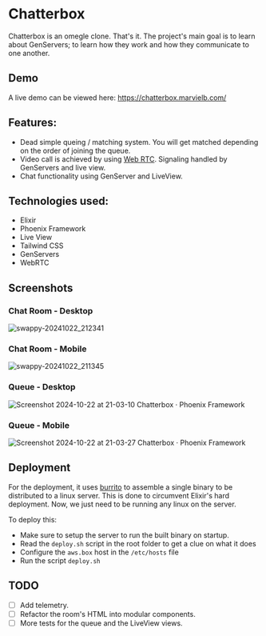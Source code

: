# Chatterbox

Chatterbox is an omegle clone. That's it. The project's main goal is to learn about GenServers; to learn
how they work and how they communicate to one another.

## Demo

A live demo can be viewed here: https://chatterbox.marvielb.com/

## Features:

- Dead simple queing / matching system. You will get matched depending on the order of joining the queue.
- Video call is achieved by using [Web RTC](https://webrtc.org/). Signaling handled by GenServers and live view.
- Chat functionality using GenServer and LiveView.

## Technologies used:

- Elixir
- Phoenix Framework
- Live View
- Tailwind CSS
- GenServers
- WebRTC

## Screenshots

### Chat Room - Desktop

![swappy-20241022_212341](https://github.com/user-attachments/assets/7542c2ef-9d24-42c7-a783-986069500d1e)

### Chat Room - Mobile

![swappy-20241022_211345](https://github.com/user-attachments/assets/eed0a86e-6362-4a09-92c0-2ec7f1f95685)

### Queue - Desktop

![Screenshot 2024-10-22 at 21-03-10 Chatterbox · Phoenix Framework](https://github.com/user-attachments/assets/42385ee7-eec8-43c7-aae8-a5856bee3600)

### Queue - Mobile

![Screenshot 2024-10-22 at 21-03-27 Chatterbox · Phoenix Framework](https://github.com/user-attachments/assets/00508256-a35d-4ea9-9d19-05eae3ac71c1)

## Deployment

For the deployment, it uses [burrito](https://github.com/burrito-elixir/burrito) to assemble a single binary to be distributed to a linux server.
This is done to circumvent Elixir's hard deployment. Now, we just need to be running any linux on the server.

To deploy this:

- Make sure to setup the server to run the built binary on startup.
- Read the `deploy.sh` script in the root folder to get a clue on what it does
- Configure the `aws.box` host in the `/etc/hosts` file
- Run the script `deploy.sh`

## TODO

- [ ] Add telemetry.
- [ ] Refactor the room's HTML into modular components.
- [ ] More tests for the queue and the LiveView views.
